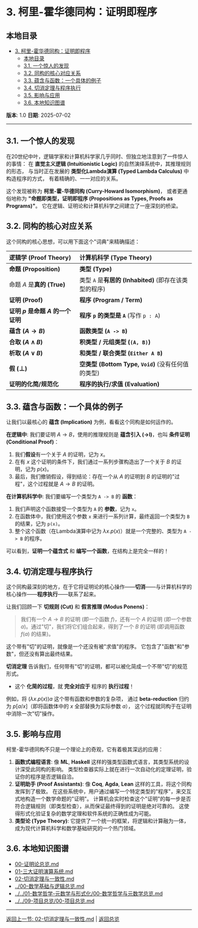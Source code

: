 # 3. 柯里-霍华德同构：证明即程序

## 本地目录

- [3. 柯里-霍华德同构：证明即程序](#3-柯里-霍华德同构证明即程序)
  - [本地目录](#本地目录)
  - [3.1. 一个惊人的发现](#31-一个惊人的发现)
  - [3.2. 同构的核心对应关系](#32-同构的核心对应关系)
  - [3.3. 蕴含与函数：一个具体的例子](#33-蕴含与函数一个具体的例子)
  - [3.4. 切消定理与程序执行](#34-切消定理与程序执行)
  - [3.5. 影响与应用](#35-影响与应用)
  - [3.6. 本地知识图谱](#36-本地知识图谱)

**版本**: 1.0
**日期**: 2025-07-02

---

## 3.1. 一个惊人的发现

在20世纪中叶，逻辑学家和计算机科学家几乎同时、但独立地注意到了一件惊人的事情：
  在 **直觉主义逻辑 (Intuitionistic Logic)** 的自然演绎系统中，其推理规则的形态，
  与当时正在发展的 **类型化Lambda演算 (Typed Lambda Calculus)** 中构造程序的方式，
  有着精确的、一一对应的关系。

这个发现被称为 **柯里-霍-华德同构 (Curry-Howard Isomorphism)**，
或者更通俗地称为 **"命题即类型，证明即程序 (Propositions as Types, Proofs as Programs)"**。
它在逻辑、证明论和计算机科学之间建立了一座深刻的桥梁。

## 3.2. 同构的核心对应关系

这个同构的核心思想，可以用下面这个"词典"来精确描述：

| 逻辑学 (Proof Theory) | 计算机科学 (Type Theory) |
| :--- | :--- |
| **命题 (Proposition)** | **类型 (Type)** |
| 命题 $A$ 是**真的 (True)** | 类型 `A` 是**有居的 (Inhabited)** (即存在该类型的程序) |
| **证明 (Proof)** | **程序 (Program / Term)** |
| **证明 $p$ 是命题 $A$ 的一个证明** | **程序 `p` 的类型是 `A`** (写作 `p : A`) |
| **蕴含 ($A \to B$)** | **函数类型 (`A -> B`)** |
| **合取 ($A \land B$)** | **积类型 / 元组类型 (`(A, B)`)** |
| **析取 ($A \lor B$)** | **和类型 / 联合类型 (`Either A B`)** |
| **假 ($\bot$)** | **空类型 (Bottom Type, `Void`)** (没有任何值的类型) |
| **证明的化简/规范化** | **程序的执行/求值 (Evaluation)** |

## 3.3. 蕴含与函数：一个具体的例子

让我们以最核心的 **蕴含 (Implication)** 为例，看看这个同构是如何运作的。

**在逻辑中**:
我们要证明 $A \to B$，使用的推理规则是 **蕴含引入 ($\to$I)**，也叫 **条件证明 (Conditional Proof)**：

1. 我们**假设**有一个关于 $A$ 的证明，记为 $x$。
2. 在有 $x$ 这个证明的条件下，我们通过一系列步骤构造出了一个关于 $B$ 的证明，记为 $p(x)$。
3. 最后，我们撤销假设，得到结论：存在一个从 $A$ 的证明到 $B$ 的证明的"过程"，这个过程就是 $A \to B$ 的证明。

**在计算机科学中**:
我们要编写一个类型为 `A -> B` 的 **函数**：

1. 我们声明这个函数接受一个类型为 `A` 的 **参数**，记为 `x`。
2. 在函数体中，我们使用这个参数 `x` 来进行一系列计算，最终返回一个类型为 `B` 的结果，记为 `p(x)`。
3. 整个这个函数（在Lambda演算中记为 $\lambda x. p(x)$）就是一个完整的、类型为 `A -> B` 的程序。

可以看到，**证明一个蕴含式** 和 **编写一个函数**，在结构上是完全一样的！

## 3.4. 切消定理与程序执行

这个同构最深刻的地方，在于它将证明论的核心操作——**切消**——与计算机科学的核心操作——**程序执行**——联系了起来。

让我们回顾一下 **切规则 (Cut)** 和 **假言推理 (Modus Ponens)**：
> 我们有一个 $A \to B$ 的证明 (即一个函数 $f$)，还有一个 $A$ 的证明 (即一个参数 $a$)。通过"切"，我们将它们组合起来，得到了一个 $B$ 的证明 (即调用函数 $f(a)$ 的结果)。

这个带有"切"的证明，就像是一个还没有被"求值"的程序。
它包含了"函数"和"参数"，但还没有算出最终结果。

**切消定理** 告诉我们，任何带有"切"的证明，都可以被化简成一个不带"切"的规范形式。

- 这个 **化简的过程**，就 **完全对应于** 程序的 **执行过程**！

例如，将 $(\lambda x. p(x)) a$ 这个带有函数和参数的复杂项，
通过 **beta-reduction** 归约为 $p[a/x]$（即将函数体中的 $x$ 全部替换为实际参数 $a$），
这个过程就同构于在证明中消除一次"切"操作。

## 3.5. 影响与应用

柯里-霍华德同构不只是一个理论上的奇观，它有着极其深远的应用：

1. **函数式编程语言**: 像 **ML**, **Haskell** 这样的强类型函数式语言，其类型系统的设计深受此同构的影响。
  类型检查器实际上就在进行一次自动化的定理证明，验证你的程序是否逻辑自洽。
2. **证明助手 (Proof Assistants)**: 像 **Coq**, **Agda**, **Lean** 这样的工具，将这个同构发挥到了极致。
  在这些系统中，用户通过编写一个特定类型的"程序"，来交互式地构造一个数学命题的"证明"。
  计算机会实时检查这个"证明"的每一步是否符合逻辑规则（即类型检查），从而保证最终得到的证明是绝对可靠的。
  这使得形式化验证复杂的数学定理和软件系统的正确性成为可能。
3. **类型论 (Type Theory)**: 它提供了一个统一的框架，将逻辑和计算融为一体，成为现代计算机科学和数学基础研究的一个热门领域。

## 3.6. 本地知识图谱

- [00-证明论总览.md](./00-证明论总览.md)
- [01-三大证明演算系统.md](./01-三大证明演算系统.md)
- [02-切消定理与一致性.md](./02-切消定理与一致性.md)
- [../00-数学基础与逻辑总览.md](../00-数学基础与逻辑总览.md)
- [../../01-数学哲学-元数学与形式化/00-数学哲学与元数学总览.md](../../01-数学哲学-元数学与形式化/00-数学哲学与元数学总览.md)
- [../../09-项目总览/00-项目总览.md](../../09-项目总览/00-项目总览.md)

---
[返回上一节: 02-切消定理与一致性.md](./02-切消定理与一致性.md) | [返回总览](./00-证明论总览.md)
